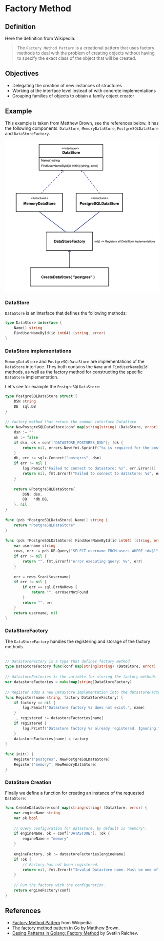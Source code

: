 # Factory Method

## Definition
Here the definition from Wikipedia:

> The `Factory Method Pattern` is a creational pattern that uses factory methods to deal with the problem of creating objects without having to specify the exact class of the object that will be created. 

## Objectives

- Delegating the creation of new instances of structures
- Working at the interface level instead of with concrete implementations
- Grouping families of objects to obtain a family object creator

## Example
This example is taken from Matthew Brown, see the references below. It has the following components: `DataStore`, `MemoryDataStore`, `PostgreSQLDataStore` and `DataStoreFactory`.

![Example diagram](diagram.png)


### DataStore
`DataStore` is an interface that defines the following methods:
```go
type DataStore interface {
    Name() string
    FindUserNameById(id int64) (string, error)
}
```

### DataStore implementations
`MemoryDataStore` and `PostgreSQLDataStore` are implementations of the `DataStore` interface. They both contains the `Name` and `FindUserNameById` methods, as well as the factory method for constructing the specific `DataStore` implementation.

Let's see for example the `PostgreSQLDataStore`:

```go
type PostgreSQLDataStore struct {
    DSN string
    DB  sql.DB
}

// factory method that return the common interface DataStore
func NewPostgreSQLDataStore(conf map[string]string) (DataStore, error) {
    dsn := ""
    ok := false
    if dsn, ok = conf["DATASTORE_POSTGRES_DSN"]; !ok {
        return nil, errors.New(fmt.Sprintf("%s is required for the postgres datastore", "DATASTORE_POSTGRES_DSN"))
    }
    db, err := sqlx.Connect("postgres", dsn)
    if err != nil {
        log.Panicf("Failed to connect to datastore: %s", err.Error())
        return nil, fmt.Errorf("Failed to connect to datastore: %s", err.Error())
    }

    return &PostgreSQLDataStore{
        DSN: dsn,
        DB:  *db.DB,
    }, nil
}

func (pds *PostgreSQLDataStore) Name() string {
    return "PostgreSQLDataStore"
}

func (pds *PostgreSQLDataStore) FindUserNameById(id int64) (string, error) {
    var username string
    rows, err := pds.DB.Query("SELECT username FROM users WHERE id=$1", id)
    if err != nil {
        return "", fmt.Errorf("error executing query: %v", err)
    }

    err = rows.Scan(&username)
    if err != nil {
        if err == sql.ErrNoRows {
            return "", errUserNotFound
        }
        return "", err
    }
    return username, nil
}
```

### DataStoreFactory
The `DataStoreFactory` handles the registering and storage of the factory methods.

```go

// DataStoreFactory is a type that defines factory method
type DataStoreFactory func(conf map[string]string) (DataStore, error)

// datastoreFactories is the variable for storing the factory methods
var datastoreFactories = make(map[string]DataStoreFactory)

// Register adds a new DataStore implementation into the datastoreFactories variable
func Register(name string, factory DataStoreFactory) {
    if factory == nil {
        log.Panicf("Datastore factory %s does not exist.", name)
    }
    _, registered := datastoreFactories[name]
    if registered {
        log.Printf("Datastore factory %s already registered. Ignoring.", name)
    }
    datastoreFactories[name] = factory
}

func init() {
    Register("postgres", NewPostgreSQLDataStore)
    Register("memory", NewMemoryDataStore)
}
```

### DataStore Creation
Finally we define a function for creating an instance of the requested `DataStore`:

```go
func CreateDatastore(conf map[string]string) (DataStore, error) {
    var engineName string
    var ok bool

    // Query configuration for datastore, by default is "memory".
    if engineName, ok = conf["DATASTORE"]; !ok {
        engineName = "memory"
    }

    engineFactory, ok := datastoreFactories[engineName]
    if !ok {
        // Factory has not been registered.
        return nil, fmt.Errorf("Invalid Datastore name. Must be one of: %s", strings.Join(listAllDataStoreFactories(), ", "))
    }

    // Run the factory with the configuration.
    return engineFactory(conf)
}
```


## References
- [Factory Method Pattern](https://en.wikipedia.org/wiki/Factory_method_pattern) from Wikipedia
- [The factory method pattern in Go](https://matthewbrown.io/2016/01/23/factory-pattern-in-golang/) by Matthew Brown.
- [Desing Patterns in Golang: Factory Method](http://blog.ralch.com/tutorial/design-patterns/golang-factory-method/) by Svetlin Ralchev.
